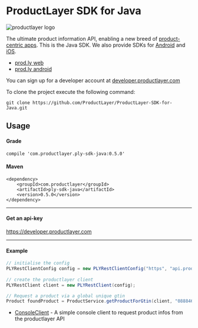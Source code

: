 ProductLayer SDK for Java
========================

![productlayer logo](https://prod.ly/images/logo_256x175.png)

The ultimate product information API, enabling a new breed of [product-centric apps](http://www.cocoanetics.com/2014/02/from-barcodes-to-productlayer/). This is the Java SDK. We also provide SDKs for [Android](https://github.com/ProductLayer/ProductLayer-SDK-for-Android) and [iOS](https://github.com/ProductLayer/ProductLayer-SDK-for-iOS).

 - [prod.ly web](https://prod.ly)
 - [prod.ly android](https://play.google.com/store/apps/details?id=com.productlayer.prodly)

You can sign up for a developer account at [developer.productlayer.com](https://developer.productlayer.com)

To clone the project execute the following command:
```
git clone https://github.com/ProductLayer/ProductLayer-SDK-for-Java.git
```

## Usage

#### Grade
	compile 'com.productlayer.ply-sdk-java:0.5.0'
	
#### Maven
	<dependency>
		<groupId>com.productlayer</groupId>
		<artifactId>ply-sdk-java</artifactId>
		<version>0.5.0</version>
	</dependency>

-----
#### Get an api-key
https://developer.productlayer.com

----

#### Example

```java
// initialise the config
PLYRestClientConfig config = new PLYRestClientConfig("https", "api.productlayer.com", 80, "0.5", "<API_KEY>", false, null, 0);
	
// create the productlayer client
PLYRestClient client = new PLYRestClient(config);

// Request a product via a global unique gtin
Product foundProduct = ProductService.getProductForGtin(client, "0888462563369", "de", false, null);
```

 - [ConsoleClient](https://github.com/ProductLayer/ProductLayer-SDK-for-Java/blob/develop/src/main/java/com/productlayer/examples/console/ConsoleClient.java) - A simple console client to request product infos from the productlayer API
